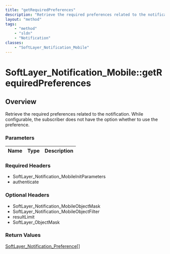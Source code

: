 ```yaml
---
title: "getRequiredPreferences"
description: "Retrieve the required preferences related to the notification. While configurable, the subscriber does not have the opti... "
layout: "method"
tags:
    - "method"
    - "sldn"
    - "Notification"
classes:
    - "SoftLayer_Notification_Mobile"
---
```

# SoftLayer_Notification_Mobile::getRequiredPreferences
## Overview 
Retrieve the required preferences related to the notification. While configurable, the subscriber does not have the option whether to use the preference.

### Parameters 
|Name | Type | Description |
| --- | --- | --- |


### Required Headers
* SoftLayer_Notification_MobileInitParameters
* authenticate

### Optional Headers
* SoftLayer_Notification_MobileObjectMask
* SoftLayer_Notification_MobileObjectFilter
* resultLimit
* SoftLayer_ObjectMask

### Return Values
<a href='/reference/datatypes/SoftLayer_Notification_Preference'>SoftLayer_Notification_Preference[] </a>

